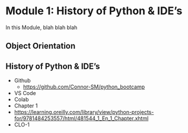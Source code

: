 # Module 1: History of Python & IDE’s


In this Module,
blah blah blah

## Object Orientation

## History of Python & IDE’s
 * Github
   * https://github.com/Connor-SM/python_bootcamp 
 * VS Code
 * Colab
 * Chapter 1
 * https://learning.oreilly.com/library/view/python-projects-for/9781484253557/html/481544_1_En_1_Chapter.xhtml 
 * CLO-1

   


